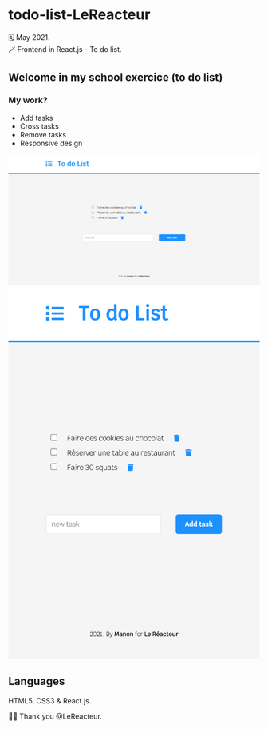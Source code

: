 # todo-list-LeReacteur

🗓 May 2021.  
🪄 Frontend in React.js - To do list.

## Welcome in my school exercice (to do list)

### My work?

- Add tasks
- Cross tasks
- Remove tasks
- Responsive design

![To do list desktop](src/assets/img/todo-desktop.png)
![To do list mobile](src/assets/img/todo-mobile.png)

## Languages

HTML5, CSS3 & React.js.

🙏🏻 Thank you @LeReacteur.
